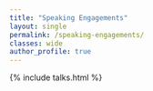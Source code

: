 ```yaml
---
title: "Speaking Engagements"
layout: single
permalink: /speaking-engagements/
classes: wide
author_profile: true
---
```


{% include talks.html %}

